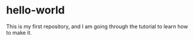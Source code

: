 # hello-world
This is my first repository, and I am going through the tutorial to learn how to make it.

